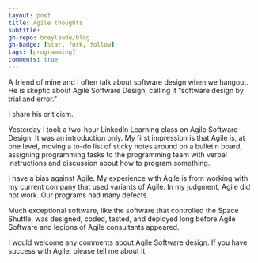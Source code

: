 ```yaml
---
layout: post
title: Agile thoughts
subtitle:
gh-repo: breylaude/blog
gh-badge: [star, fork, follow]
tags: [programming]
comments: true
---
```


A friend of mine and I often talk about software design when we hangout. He is skeptic about Agile Software Design, calling it “software design by trial and error.”

I share his criticism.

Yesterday I took a two-hour LinkedIn Learning class on Agile Software Design. It was an introduction only. My first impression is that Agile is, at one level, moving a to-do list of sticky notes around on a bulletin board, assigning programming tasks to the programming team with verbal instructions and discussion about how to program something.

I have a bias against Agile. My experience with Agile is from working with my current company that used variants of Agile. In my judgment, Agile did not work. Our programs had many defects.

Much exceptional software, like the software that controlled the Space Shuttle, was designed, coded, tested, and deployed long before Agile Software and legions of Agile consultants appeared.

I would welcome any comments about Agile Software design. If you have success with Agile, please tell me about it.
